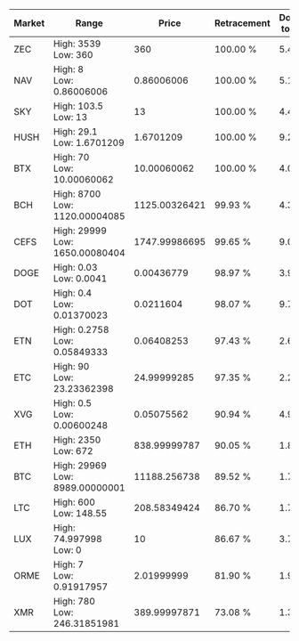 | Market | Range | Price| Retracement | Doubles to 50% |
| --- | --- | --- | --- | --- |
| ZEC | High: 3539<br />Low: 360 | 360 | 100.00 % | 5.42 |
| NAV | High: 8<br />Low: 0.86006006 | 0.86006006 | 100.00 % | 5.15 |
| SKY | High: 103.5<br />Low: 13 | 13 | 100.00 % | 4.48 |
| HUSH | High: 29.1<br />Low: 1.6701209 | 1.6701209 | 100.00 % | 9.21 |
| BTX | High: 70<br />Low: 10.00060062 | 10.00060062 | 100.00 % | 4.00 |
| BCH | High: 8700<br />Low: 1120.00004085 | 1125.00326421 | 99.93 % | 4.36 |
| CEFS | High: 29999<br />Low: 1650.00080404 | 1747.99986695 | 99.65 % | 9.05 |
| DOGE | High: 0.03<br />Low: 0.0041 | 0.00436779 | 98.97 % | 3.90 |
| DOT | High: 0.4<br />Low: 0.01370023 | 0.0211604 | 98.07 % | 9.78 |
| ETN | High: 0.2758<br />Low: 0.05849333 | 0.06408253 | 97.43 % | 2.61 |
| ETC | High: 90<br />Low: 23.23362398 | 24.99999285 | 97.35 % | 2.26 |
| XVG | High: 0.5<br />Low: 0.00600248 | 0.05075562 | 90.94 % | 4.98 |
| ETH | High: 2350<br />Low: 672 | 838.99999787 | 90.05 % | 1.80 |
| BTC | High: 29969<br />Low: 8989.00000001 | 11188.256738 | 89.52 % | 1.74 |
| LTC | High: 600<br />Low: 148.55 | 208.58349424 | 86.70 % | 1.79 |
| LUX | High: 74.997998<br />Low: 0 | 10 | 86.67 % | 3.75 |
| ORME | High: 7<br />Low: 0.91917957 | 2.01999999 | 81.90 % | 1.96 |
| XMR | High: 780<br />Low: 246.31851981 | 389.99997871 | 73.08 % | 1.32 |
